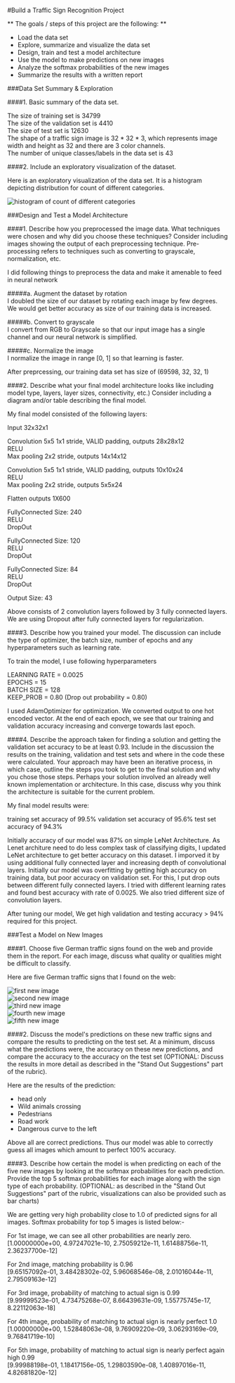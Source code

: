 #Build a Traffic Sign Recognition Project   

** The goals / steps of this project are the following: **

* Load the data set 
* Explore, summarize and visualize the data set
* Design, train and test a model architecture
* Use the model to make predictions on new images
* Analyze the softmax probabilities of the new images
* Summarize the results with a written report


[//]: # (Image References)

[image_hist]: ./hist.png "Histogram"
[image1]: ./new_images/1.png "1st new image"
[image2]: ./new_images/2.png "2nd new image"
[image3]: ./new_images/3.png "3rd new image"
[image4]: ./new_images/4.png "4th new image"
[image5]: ./new_images/5.png "5th new image"

###Data Set Summary & Exploration  

####1. Basic summary of the data set.   

The size of training set is 34799    
The size of the validation set is 4410   
The size of test set is 12630   
The shape of a traffic sign image is 32 * 32 * 3, which represents image width and height as 32 and there are 3 color channels.   
The number of unique classes/labels in the data set is 43   

####2. Include an exploratory visualization of the dataset.   

Here is an exploratory visualization of the data set. It is a histogram depicting distribution for count of different categories. 

![histogram of count of different categories][image_hist]

###Design and Test a Model Architecture   

####1. Describe how you preprocessed the image data. What techniques were chosen and why did you choose these techniques? Consider including images showing the output of each preprocessing technique. Pre-processing refers to techniques such as converting to grayscale, normalization, etc.    

I did following things to preprocess the data and make it amenable to feed in neural network

#####a. Augment the dataset by rotation    
I doubled the size of our dataset by rotating each image by few degrees. We would get better accuracy as size of our training data is increased.

#####b. Convert to grayscale    
I convert from RGB to Grayscale so that our input image has a single channel and our neural network is simplified. 

#####c. Normalize the image   
I normalize the image in range [0, 1] so that learning is faster.  

After preprcessing, our training data set has size of (69598, 32, 32, 1)

####2. Describe what your final model architecture looks like including model type, layers, layer sizes, connectivity, etc.) Consider including a diagram and/or table describing the final model.

My final model consisted of the following layers:  

Input           32x32x1   

Convolution     5x5	1x1 stride, VALID padding, outputs 28x28x12    
RELU   
Max pooling     2x2 stride, outputs 14x14x12   

Convolution 	5x5	1x1 stride, VALID padding, outputs 10x10x24   
RELU   
Max pooling		2x2 stride, outputs 5x5x24    

Flatten			outputs 1X600   

FullyConnected 	Size: 240   
RELU   
DropOut   

FullyConnected 	Size: 120   
RELU   
DropOut   

FullyConnected 	Size: 84   
RELU    
DropOut   

Output 			Size: 43   

Above consists of 2 convolution layers followed by 3 fully connected layers. We are using Dropout after fully connected layers for regularization.

####3. Describe how you trained your model. The discussion can include the type of optimizer, the batch size, number of epochs and any hyperparameters such as learning rate.

To train the model, I use following hyperparameters  

LEARNING RATE = 0.0025  
EPOCHS = 15  
BATCH SIZE = 128  
KEEP_PROB = 0.80  (Drop out probability = 0.80)  

I used AdamOptimizer for optimization. We converted output to one hot encoded vector. At the end of each epoch, we see that our training and validation accuracy increasing and converge towards last epoch. 

####4. Describe the approach taken for finding a solution and getting the validation set accuracy to be at least 0.93. Include in the discussion the results on the training, validation and test sets and where in the code these were calculated. Your approach may have been an iterative process, in which case, outline the steps you took to get to the final solution and why you chose those steps. Perhaps your solution involved an already well known implementation or architecture. In this case, discuss why you think the architecture is suitable for the current problem.

My final model results were:

training set accuracy of 99.5%
validation set accuracy of 95.6%
test set accuracy of 94.3%

Initially accuracy of our model was 87% on simple LeNet Architecture. As Lenet architure need to do less complex task of classifying digits, I updated LeNet architecture to get better accuracy on this dataset. I imporved it by using additional fully connected layer and increasing depth of convolutional layers. 
Initially our model was overfitting by getting high accuracy on training data, but poor accuracy on validation set. For this, I put drop outs between different fully connected layers. 
I tried with different learning rates and found best accuracy with rate of 0.0025. We also tried different size of convolution layers. 

After tuning our model, We get high validation and testing accuracy > 94% required for this project.

###Test a Model on New Images

####1. Choose five German traffic signs found on the web and provide them in the report. For each image, discuss what quality or qualities might be difficult to classify.

Here are five German traffic signs that I found on the web:

![first new image][image1]    
![second new image][image2]   
![third new image][image3]    
![fourth new image][image4]   
![fifth new image][image5]   

####2. Discuss the model's predictions on these new traffic signs and compare the results to predicting on the test set. At a minimum, discuss what the predictions were, the accuracy on these new predictions, and compare the accuracy to the accuracy on the test set (OPTIONAL: Discuss the results in more detail as described in the "Stand Out Suggestions" part of the rubric).

Here are the results of the prediction:  
- head only   
- Wild animals crossing   
- Pedestrians   
- Road work   
- Dangerous curve to the left   

Above all are correct predictions. Thus our model was able to correctly guess all images which amount to perfect 100% accuracy.

####3. Describe how certain the model is when predicting on each of the five new images by looking at the softmax probabilities for each prediction. Provide the top 5 softmax probabilities for each image along with the sign type of each probability. (OPTIONAL: as described in the "Stand Out Suggestions" part of the rubric, visualizations can also be provided such as bar charts)

We are getting very high probability close to 1.0 of predicted signs for all images. Softmax probability for top 5 images is listed below:-

For 1st image,  we can see all other probabilities are nearly zero.    
[1.00000000e+00, 4.97247021e-10, 2.75059212e-11, 1.61488756e-11, 2.36237700e-12]

For 2nd image, matching probability is 0.96    
[9.65157092e-01, 3.48428302e-02, 5.96068546e-08, 2.01016044e-11, 2.79509163e-12]

For 3rd image, probability of matching to actual sign is 0.99   
[9.99999523e-01, 4.73475268e-07, 8.66439631e-09, 1.55775745e-17, 8.22112063e-18]

For 4th image, probability of matching to actual sign is nearly perfect 1.0   
[1.00000000e+00, 1.52848063e-08, 9.76909220e-09, 3.06293169e-09, 9.76841719e-10]

For 5th image, probability of matching to actual sign is nearly perfect again high 0.99   
[9.99988198e-01, 1.18417156e-05, 1.29803590e-08, 1.40897016e-11, 4.82681820e-12]
